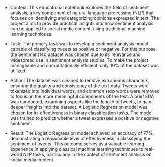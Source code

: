 - Context: This educational notebook explores the field of sentiment analysis, a key component of natural language processing (NLP) that focuses on identifying and categorizing opinions expressed in text. The project aims to provide practical insights into how sentiment analysis can be applied to social media content, using traditional machine learning techniques.

- Task: The primary task was to develop a sentiment analysis model capable of classifying tweets as positive or negative. For this purpose, the Sentiment140 dataset was chosen due to its relevance and widespread use in sentiment analysis studies. To make the project manageable and computationally efficient, only 10% of the dataset was utilized.
 
- Action: The dataset was cleaned to remove extraneous characters, ensuring the quality and consistency of the text data. Tweets were tokenized into individual words, and common stop words were removed to focus on the more meaningful components of the text. A brief EDA was conducted, examining aspects like the length of tweets, to gain deeper insights into the dataset. A Logistic Regression model was chosen for its effectiveness in binary classification tasks. The model was trained to predict whether a tweet expresses a positive or negative sentiment.

- Result: The Logistic Regression model achieved an accuracy of 77%, demonstrating a reasonable level of effectiveness in classifying the sentiment of tweets. This outcome serves as a valuable learning experience in applying classical machine learning techniques to real-world NLP tasks, particularly in the context of sentiment analysis on social media content.
